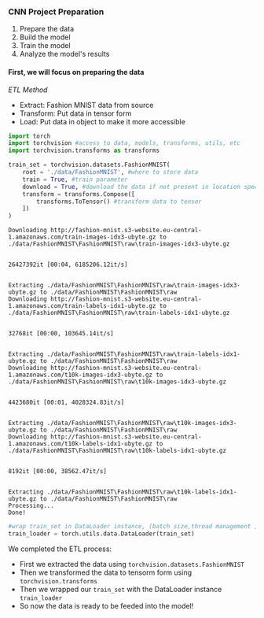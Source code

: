 
### CNN Project Preparation

1. Prepare the data
2. Build the model
3. Train the model
4. Analyze the model's results

#### First, we will focus on preparing the data 

*ETL Method*
 - Extract: Fashion MNIST data from source 
 - Transform: Put data in tensor form
 - Load: Put data in object to make it more accessible


```python
import torch
import torchvision #access to data, models, transforms, utils, etc
import torchvision.transforms as transforms
```


```python
train_set = torchvision.datasets.FashionMNIST(
    root = './data/FashionMNIST', #where to store data
    train = True, #train parameter
    download = True, #download the data if not present in location specified
    transform = transforms.Compose([
        transforms.ToTensor() #transform data to tensor
    ])
)
```

    Downloading http://fashion-mnist.s3-website.eu-central-1.amazonaws.com/train-images-idx3-ubyte.gz to ./data/FashionMNIST\FashionMNIST\raw\train-images-idx3-ubyte.gz
    

    26427392it [00:04, 6185206.12it/s]                              
    

    Extracting ./data/FashionMNIST\FashionMNIST\raw\train-images-idx3-ubyte.gz to ./data/FashionMNIST\FashionMNIST\raw
    Downloading http://fashion-mnist.s3-website.eu-central-1.amazonaws.com/train-labels-idx1-ubyte.gz to ./data/FashionMNIST\FashionMNIST\raw\train-labels-idx1-ubyte.gz
    

    32768it [00:00, 103645.14it/s]           
    

    Extracting ./data/FashionMNIST\FashionMNIST\raw\train-labels-idx1-ubyte.gz to ./data/FashionMNIST\FashionMNIST\raw
    Downloading http://fashion-mnist.s3-website.eu-central-1.amazonaws.com/t10k-images-idx3-ubyte.gz to ./data/FashionMNIST\FashionMNIST\raw\t10k-images-idx3-ubyte.gz
    

    4423680it [00:01, 4028324.83it/s]                            
    

    Extracting ./data/FashionMNIST\FashionMNIST\raw\t10k-images-idx3-ubyte.gz to ./data/FashionMNIST\FashionMNIST\raw
    Downloading http://fashion-mnist.s3-website.eu-central-1.amazonaws.com/t10k-labels-idx1-ubyte.gz to ./data/FashionMNIST\FashionMNIST\raw\t10k-labels-idx1-ubyte.gz
    

    8192it [00:00, 38562.47it/s]            
    

    Extracting ./data/FashionMNIST\FashionMNIST\raw\t10k-labels-idx1-ubyte.gz to ./data/FashionMNIST\FashionMNIST\raw
    Processing...
    Done!
    


```python
#wrap train_set in DataLoader instance, (batch size,thread management ,suffle and other methods now available)
train_loader = torch.utils.data.DataLoader(train_set) 
```

We completed the ETL process:
- First we extracted the data using `torchvision.datasets.FashionMNIST`
- Then we transformed the data to tensorm form using `torchvision.transforms`
- Then we wrapped our `train_set` with the DataLoader instance `train_loader`
- So now the data is ready to be feeded into the model!
